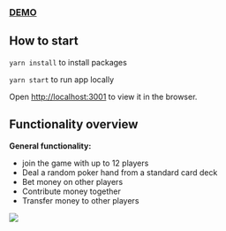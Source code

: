 ### <a href="https://three-card-poker.onrender.com">DEMO</a>

## How to start
`yarn install` to install packages

`yarn start` to run app locally

Open [http://localhost:3001](http://localhost:3001) to view it in the browser.

## Functionality overview

**General functionality:**
- join the game with up to 12 players
- Deal a random poker hand from a standard card deck
- Bet money on other players
- Contribute money together
- Transfer money to other players

<p>
  <img src="https://res.cloudinary.com/uethehe/image/upload/w_1500/v1675775558/Screenshot-from-2022-12-10-16-51-52_ub4v6h.png"/>
</p>
